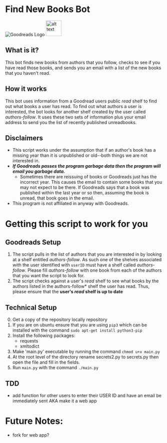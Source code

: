 # Find New Books Bot

![Goodreads Logo](http://s.gr-assets.com/assets/icons/goodreads_icon_50x50-823139ec9dc84278d3863007486ae0ac.png)  <img src="https://cdn3.iconfinder.com/data/icons/avatars-9/145/Avatar_Robot-512.png" alt="alt text" width="50" height="50">


## What is it?
This bot finds new books from authors that you follow, checks to see if you have read those books, and sends you an email with a list of the new books that you haven't read.

## How it works
This bot uses information from a Goodread users public *read* shelf to find out what books a user has read. To find out what authors a user is interested, the bot looks for another shelf created by the user called *authors-follow*. It uses these two sets of information plus your email address to send you the list of recently published unreadbooks. 

## Disclaimers
- This script works under the assumption that if an author's book has a missing year than it is unpublished or old--both things we are not interested in.
- ***If Goodreads passes the program garbage data then the program will email you garbage data.***
    - Sometimes there are reissuing of books or Goodreads just has the incorrect year. This causes the email to contain some books that you may not expect to be there. If Goodreads says that a book was published within the last year or so then, assuming the book is unread, that book goes in the email.   
- This program is not affiliated in anyway with Goodreads.

# Getting this script to work for you

## Goodreads Setup
1. The script pulls in the list of authors that you are interested in by looking at a shelf entitled *authors-follow*. As such one of the shelves associated with the user identified with `userID` must have a shelf called *authors-follow*. Please fill *authors-follow* with one book from each of the authors that you want the script to look for.  
2. The script checks against a user's *read* shelf to see what books by the authors listed in the authors-follow* shelf the user has read. Thus, please ensure that the **user's *read* shelf is up to date**

## Technical Setup
0. Get a copy of the repository locally repository
1. If you are on ubuntu ensure that you are using `pip3` which can be installed with the command `sudo apt-get install python3-pip`
2. Install the following packages:
    - requests
    - xmltodict
3. Make 'main.py' executable by running the command `chmod u+x main.py`
4. At the root level of the directory rename secrets2.py to secrets.py then open the file and fill in the fields.
5. Run `main.py` with the command `./main.py`

## TDD
- add function for other users to enter their USER ID and have an email be immediately sent AKA make it a web app

# Future Notes:
- fork for web app?
